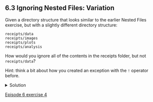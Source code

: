 
## 6.3 Ignoring Nested Files: Variation

Given a directory structure that looks similar to the earlier Nested Files exercise, but with a slightly different directory structure:

```console
receipts/data
receipts/images
receipts/plots
receipts/analysis
```

How would you ignore all of the contents in the receipts folder, but not ```receipts/data```?

Hint: think a bit about how you created an exception with the ```!``` operator before.


<details>
  <summary>
  Solution
  </summary>

If you want to ignore the contents of ```receipts/``` but not those of ```receipts/data/```, you can change your ```.gitignor```e to ignore the contents of ```receipts``` folder, but create an exception for the contents of the ```receipts/data``` subfolder. Your ```.gitignore would``` look like this:

```console
receipts/*               # ignore everything in receipts folder
!receipts/data/          # do not ignore receipts/data/ contents
```

</details>

[Episode 6 exercise 4](episode6_ex4.md)
